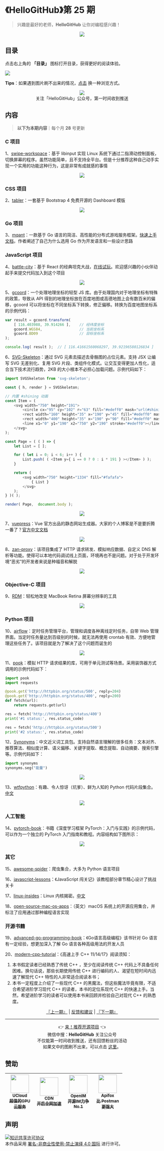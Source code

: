 # 《HelloGitHub》第 25 期
> 兴趣是最好的老师，**HelloGitHub** 让你对编程感兴趣！
<p align="center">
    <img src='https://raw.githubusercontent.com/521xueweihan/img_logo/master/logo/cover.jpg' style="max-width:100%;"></img>
</p>

## 目录

点击右上角的 **「目录」** 图标打开目录，获得更好的阅读体验。

![](https://raw.githubusercontent.com/521xueweihan/img_logo/master/logo/catalog.png)

**Tips**：如果遇到图片刷不出来的情况，[点击](https://hellogithub.com/periodical/volume/25) 换一种浏览方式。

<p align="center">
  <img src="https://raw.githubusercontent.com/521xueweihan/img_logo/master/logo/weixin.png" style="max-width:30%;"></img><br>
关注「HelloGitHub」公众号，第一时间收到推送
</p>

## 内容
> **以下为本期内容**｜每个月 **28** 号更新

### C 项目
1、[swipe-workspace](https://hellogithub.com/periodical/statistics/click?target=https://github.com/CuberL/swipe-workspace)：基于 libinput 实现 Linux 系统下通过二指滑动控制面板，切换屏幕的程序。虽然功能简单，且不支持全平台。但是十分推荐这种自己动手实现一个实用的功能这种行为，这是非常有成就感的事情


<p align="center"><img src='https://raw.githubusercontent.com/521xueweihan/img/master/hellogithub/25/121354477.gif' style="max-width:80%; max-height=80%;"></img></p>

### CSS 项目
2、[tabler](https://hellogithub.com/periodical/statistics/click?target=https://github.com/tabler/tabler)：一套基于 Bootstrap 4 免费开源的 Dashboard 模版


<p align="center"><img src='https://raw.githubusercontent.com/521xueweihan/img/master/hellogithub/25/119811010.png' style="max-width:80%; max-height=80%;"></img></p>

### Go 项目
3、[mqant](https://hellogithub.com/periodical/statistics/click?target=https://github.com/liangdas/mqant)：一款基于 Go 语言的简洁、高性能的分布式游戏服务框架。[快速上手文档](https://github.com/liangdas/mqant/wiki)，作者阐述了自己为什么选用 Go 作为开发语言和一些设计思路


### JavaScript 项目
4、[battle-city](https://hellogithub.com/periodical/statistics/click?target=https://github.com/feichao93/battle-city)：基于 React 的经典坦克大战，[在线试玩](http://shinima.pw/battle-city)。欢迎感兴趣的小伙伴动起手来提交代码加入到这个项目


<p align="center"><img src='https://raw.githubusercontent.com/521xueweihan/img/master/hellogithub/25/83436064.png' style="max-width:80%; max-height=80%;"></img></p>

5、[gcoord](https://hellogithub.com/periodical/statistics/click?target=https://github.com/hujiulong/gcoord)：一个处理地理坐标的轻型 JS 库。由于处理国内对于地理坐标有特殊的政策，导致从 API 得到的地理坐标放在百度地图或高德地图上会有数百米的偏移，gcoord 可以将坐标在不同坐标系下转换，修正偏移。转换为百度地图坐标系的示例代码：
```javascript
var result = gcoord.transform(
    [ 116.403988, 39.914266 ],    // 经纬度坐标
    gcoord.WGS84,                 // 当前坐标系
    gcoord.BD09                   // 目标坐标系
);

console.log( result );  // [ 116.41661560068297, 39.92196580126834 ]
```


6、[SVG-Skeleton](https://hellogithub.com/periodical/statistics/click?target=https://github.com/yyued/SVG-Skeleton)：通过 SVG 元素去描述去骨骼图的占位元素。支持 JSX 让编写 SVG 无差别化、复用 SVG 片段、类组件化模式。让交互变得更加人性化，适合当下技术流行趋势，2KB 的大小根本不必担心加载问题。示例代码如下：
```javascript
import SVGSkeleton from 'svg-skeleton';

const { h, render } = SVGSkeleton;

// 内置 #shining 动画
const Item = (
    <svg width="750" height="191">
        <circle cx="95" cy="102" r="63" fill="#edeff0" mask="url(#shining)" ></circle>
        <rect width="160" height="35" x="190" y="45" fill="#edeff0" mask="url(#shining)" ></rect>
        <rect width="400" height="35" x="190" y="90" fill="#edeff0" mask="url(#shining)" ></rect>
        <line x1="0" y1="190" x2="750" y2="190" stroke="#edeff0"></line>
    </svg>
);

const Page = ( ( ) => {
    let List = [ ];

    for ( let i = 0; i < 6; i++ ) {
        List.push( ( <Item y={ i == 0 ? 0 : i * 191 } ></Item> ) );
    }

    return (
        <svg width="750" height="1334" fill="#fafafa">
            { List }
        </svg>
    );
} )( );

render( Page,  document.body );
```


<p align="center"><img src='https://raw.githubusercontent.com/521xueweihan/img/master/hellogithub/25/117643706.gif' style="max-width:80%; max-height=80%;"></img></p>

7、[vuepress](https://hellogithub.com/periodical/statistics/click?target=https://github.com/vuejs/vuepress)：Vue 官方出品的静态网站生成器。大家的个人博客是不是要折腾一番了？[官方中文文档](https://vuepress.vuejs.org/zh/guide/)


<p align="center"><img src='https://raw.githubusercontent.com/521xueweihan/img/master/hellogithub/25/128237146.png' style="max-width:80%; max-height=80%;"></img></p>

8、[zan-proxy](https://hellogithub.com/periodical/statistics/click?target=https://github.com/youzan/zan-proxy)：该项目集成了 HTTP 请求转发、模拟响应数据、自定义 DNS 解析等功能。使得可以本地代码调试线上页面，环境再也不是问题。对于处于开发环境“恶劣”的开发者来说是种福音和解脱


<p align="center"><img src='https://raw.githubusercontent.com/521xueweihan/img/master/hellogithub/25/130452003.png' style="max-width:80%; max-height=80%;"></img></p>

### Objective-C 项目
9、[RDM](https://hellogithub.com/periodical/statistics/click?target=https://github.com/avibrazil/RDM)：轻松地改变 MacBook Retina 屏幕分辨率的工具


<p align="center"><img src='https://raw.githubusercontent.com/521xueweihan/img/master/hellogithub/25/33700453.png' style="max-width:80%; max-height=80%;"></img></p>

### Python 项目
10、[airflow](https://hellogithub.com/periodical/statistics/click?target=https://github.com/apache/airflow)：定时任务管理平台，管理和调度各种离线定时任务，自带 Web 管理界面。当定时任务量达到百级别的时候，就无法再使用 crontab 有效、方便地管理这些任务了。该项目就是为了解决了这个问题而诞生的


<p align="center"><img src='https://raw.githubusercontent.com/521xueweihan/img/master/hellogithub/25/33884891.png' style="max-width:80%; max-height=80%;"></img></p>

11、[pook](https://hellogithub.com/periodical/statistics/click?target=https://github.com/h2non/pook)：模拟 HTTP 请求结果的库，可用于单元测试等场景。采用装饰器方式调用的示例代码如下：
```python
import pook
import requests

@pook.get('http://httpbin.org/status/500', reply=204)
@pook.get('http://httpbin.org/status/400', reply=200)
def fetch(url):
    return requests.get(url)

res = fetch('http://httpbin.org/status/400')
print('#1 status:', res.status_code)

res = fetch('http://httpbin.org/status/500')
print('#2 status:', res.status_code)
```


12、[Synonyms](https://hellogithub.com/periodical/statistics/click?target=https://github.com/chatopera/Synonyms)：中文近义词工具包。支持自然语言理解的很多任务：文本对齐、推荐算法、相似度计算、语义偏移、关键字提取、概念提取、自动摘要、搜索引擎等。示例代码如下：
```python
import synonyms
synonyms.seg("能量")
```


<p align="center"><img src='https://raw.githubusercontent.com/521xueweihan/img/master/hellogithub/25/104722806.gif' style="max-width:80%; max-height=80%;"></img></p>

13、[wtfpython](https://hellogithub.com/periodical/statistics/click?target=https://github.com/satwikkansal/wtfpython)：有趣、令人惊讶（坑爹）、鲜为人知的 Python 代码片段集合。[中文](https://github.com/leisurelicht/wtfpython-cn)


<p align="center"><img src='https://raw.githubusercontent.com/521xueweihan/img/master/hellogithub/25/101684374.png' style="max-width:80%; max-height=80%;"></img></p>

### 人工智能
14、[pytorch-book](https://hellogithub.com/periodical/statistics/click?target=https://github.com/chenyuntc/pytorch-book)：书籍《深度学习框架 PyTorch：入门与实践》的示例代码，可以作为一个独立的 PyTorch 入门指南和教程。内容结构如下图所示：


<p align="center"><img src='https://raw.githubusercontent.com/521xueweihan/img/master/hellogithub/25/92265140.jpg' style="max-width:80%; max-height=80%;"></img></p>

### 其它
15、[awesome-spider](https://hellogithub.com/periodical/statistics/click?target=https://github.com/facert/awesome-spider)：爬虫集合，大多为 Python 语言项目


16、[javascript-lessons](https://hellogithub.com/periodical/statistics/click?target=https://github.com/stone0090/javascript-lessons)：《JavaScript 闯关记》该教程部分章节精心设计了挑战关卡


17、[linux-insides](https://hellogithub.com/periodical/statistics/click?target=https://github.com/0xAX/linux-insides)：Linux 内核揭密。[中文](https://github.com/MintCN/linux-insides-zh)


18、[open-source-mac-os-apps](https://hellogithub.com/periodical/statistics/click?target=https://github.com/serhii-londar/open-source-mac-os-apps)：（英文）macOS 系统上的开源应用集合，并标注了应用通过那种编程语言实现


### 开源书籍
19、[advanced-go-programming-book](https://hellogithub.com/periodical/statistics/click?target=https://github.com/chai2010/advanced-go-programming-book)：《Go语言高级编程》该书针对 Go 语言有一定经验，想更加深入了解 Go 语言各种高级用法的开发人员


20、[modern-cpp-tutorial](https://hellogithub.com/periodical/statistics/click?target=https://github.com/changkun/modern-cpp-tutorial)：《高速上手 C++ 11/14/17》阅读须知：
1. 本书假定读者已经熟悉了传统 C++ ，至少在阅读传统 C++ 代码上不具备任何困难。换句话说，那些长期使用传统 C++ 进行编码的人、渴望在短时间内迅速了解现代 C++ 特性的人非常适合阅读本书；
2. 本书一定程度上介绍了一些现代 C++ 的黑魔法，但这些魔法毕竟有限，不适合希望进阶学习现代 C++ 的读者，本书的定位系现代 C++ 的快速上手。当然，希望进阶学习的读者可以使用本书来回顾并检验自己对现代 C++ 的熟悉度。




<p align="center">
    <a href="https://github.com/521xueweihan/HelloGitHub/blob/master/content/HelloGitHub24.md">『上一期』</a> | <a href='https://github.com/521xueweihan/HelloGitHub/issues/899'>反馈和建议</a> | <a href="https://github.com/521xueweihan/HelloGitHub/blob/master/content/HelloGitHub26.md">『下一期』</a>
</p>

---
<p align="center">
    👉 <a href='https://hellogithub.com/periodical'>来！推荐开源项目</a> 👈<br>
    微信中搜：<strong>HelloGitHub</strong> 关注公众号<br>
    不仅能第一时间收到推送，还有回馈粉丝的活动<br>
    如果文中的图刷不出来，可以点击 <a href='https://hellogithub.com/periodical/volume/25'>这里</a>。
</p>

## 赞助


<table>
  <thead>
    <tr>
      <th align="center" style="width: 80px;">
        <a href="https://www.ucloud.cn/site/active/gpu.html?utm_term=logo&utm_campaign=hellogithub&utm_source=otherdsp&utm_medium=display&ytag=logo_hellogithub_otherdsp_display">
          <img src="https://raw.githubusercontent.com/521xueweihan/img_logo/master/logo/ucloud.png" width="60px"><br>
          <sub>UCloud</sub><br>
          <sub>超值的GPU云服务</sub>
        </a>
      </th>
      <th align="center" style="width: 80px;">
        <a href="https://www.upyun.com/?from=hellogithub">
          <img src="https://raw.githubusercontent.com/521xueweihan/img_logo/master/logo/upyun.png" width="60px"><br>
          <sub>CDN</sub><br>
          <sub>开启全网加速</sub>
        </a>
      </th>
      <th align="center" style="width: 80px;">
        <a href="https://github.com/OpenIMSDK/Open-IM-Server">
          <img src="https://raw.githubusercontent.com/521xueweihan/img_logo/master/logo/im.png" width="60px"><br>
          <sub>OpenIM</sub><br>
          <sub>开源IM力争No.1</sub>
        </a>
      </th>
      <th align="center" style="width: 80px;">
        <a href="https://apifox.cn/a103hello">
          <img src="https://raw.githubusercontent.com/521xueweihan/img_logo/master/logo/apifox.png" width="60px"><br>
          <sub>Apifox</sub><br>
          <sub>比 Postman 更强大</sub>
        </a>
      </th>
    </tr>
  </thead>
</table>


## 声明
<a rel="license" href="https://creativecommons.org/licenses/by-nc-nd/4.0/deed.zh"><img alt="知识共享许可协议" style="border-width: 0" src="https://licensebuttons.net/l/by-nc-nd/4.0/88x31.png"></a><br>本作品采用 <a rel="license" href="https://creativecommons.org/licenses/by-nc-nd/4.0/deed.zh">署名-非商业性使用-禁止演绎 4.0 国际</a> 进行许可。
